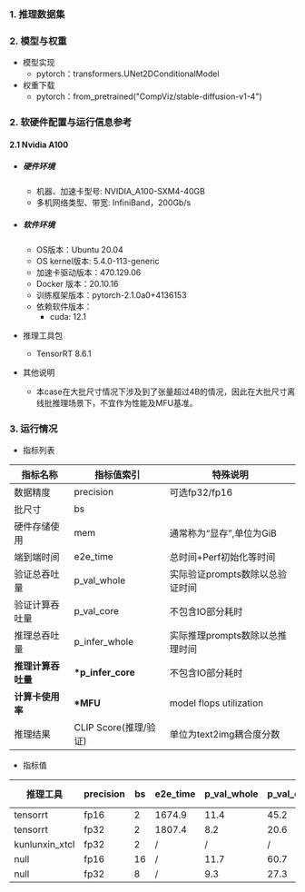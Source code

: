 ### 1. 推理数据集


### 2. 模型与权重

* 模型实现
  * pytorch：transformers.UNet2DConditionalModel
* 权重下载
  * pytorch：from_pretrained("CompViz/stable-diffusion-v1-4")

### 2. 软硬件配置与运行信息参考

#### 2.1 Nvidia A100

- ##### 硬件环境
    - 机器、加速卡型号: NVIDIA_A100-SXM4-40GB
    - 多机网络类型、带宽: InfiniBand，200Gb/s
    
- ##### 软件环境
   - OS版本：Ubuntu 20.04
   - OS kernel版本: 5.4.0-113-generic
   - 加速卡驱动版本：470.129.06
   - Docker 版本：20.10.16
   - 训练框架版本：pytorch-2.1.0a0+4136153
   - 依赖软件版本：
     - cuda: 12.1
   
- 推理工具包

   - TensorRT 8.6.1
   
- 其他说明

   - 本case在大批尺寸情况下涉及到了张量超过4B的情况，因此在大批尺寸离线批推理场景下，不宜作为性能及MFU基准。

### 3. 运行情况

* 指标列表

| 指标名称           | 指标值索引       | 特殊说明                                     |
| ------------------ | ---------------- | -------------------------------------------- |
| 数据精度           | precision        | 可选fp32/fp16                                |
| 批尺寸             | bs               |                                              |
| 硬件存储使用       | mem              | 通常称为“显存”,单位为GiB                     |
| 端到端时间         | e2e_time         | 总时间+Perf初始化等时间                      |
| 验证总吞吐量       | p_val_whole      | 实际验证prompts数除以总验证时间          |
| 验证计算吞吐量     | p_val_core       | 不包含IO部分耗时                             |
| 推理总吞吐量       | p_infer_whole    | 实际推理prompts数除以总推理时间          |
| **推理计算吞吐量** | **\*p_infer_core** | 不包含IO部分耗时                             |
| **计算卡使用率** | **\*MFU** | model flops utilization                             |
| 推理结果           | CLIP Score(推理/验证) | 单位为text2img耦合度分数       |

* 指标值

| 推理工具  | precision | bs   | e2e_time | p_val_whole | p_val_core | p_infer_whole | \*p_infer_core | \*MFU     | CLIP Score  | mem        |
| ----------- | --------- | ---- | ---- | -------- | ----------- | ---------- | ------------- | ------------ | ----------- | ----------- |
| tensorrt | fp16    | 2   |1674.9 | 11.4        | 45.2 | 10.6 | 60.6 | 13.2% | 17.1/25.2 | 13.3/40.0 |
| tensorrt | fp32   | 2 | 1807.4 | 8.2 | 20.6 | 7.2  | 16.1 | 7.0% | 25.2/25.3 | 39.2/40.0 |
| kunlunxin_xtcl | fp32   | 2 | / | / | / | /  | / | / | 26.7/25.3 | -/40.0 |
| null | fp16 | 16 | / | 11.7 | 60.7 | /  | / | 13.2% | -/25.2 | 5.7/40.0 |
| null | fp32 | 8 | / | 9.3 | 27.3 | /  | / | 11.9% | -/25.3 | 6.3/40.0 |

